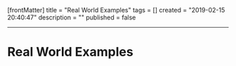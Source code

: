 [frontMatter]
title = "Real World Examples"
tags = []
created = "2019-02-15 20:40:47"
description = ""
published = false

---

# Real World Examples